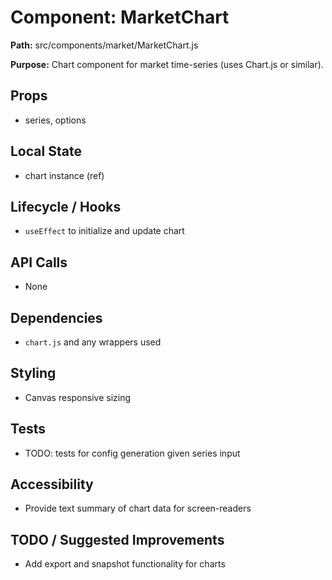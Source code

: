 # Component: MarketChart
**Path:** src/components/market/MarketChart.js

**Purpose:** Chart component for market time-series (uses Chart.js or similar).

## Props
- series, options

## Local State
- chart instance (ref)

## Lifecycle / Hooks
- `useEffect` to initialize and update chart

## API Calls
- None

## Dependencies
- `chart.js` and any wrappers used

## Styling
- Canvas responsive sizing

## Tests
- TODO: tests for config generation given series input

## Accessibility
- Provide text summary of chart data for screen-readers

## TODO / Suggested Improvements
- Add export and snapshot functionality for charts
